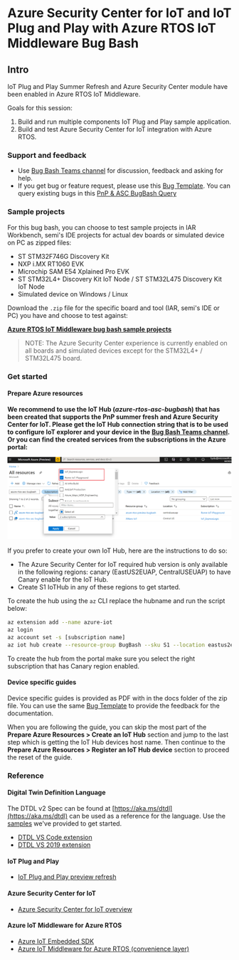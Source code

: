 <!-- markdownlint-disable MD033 -->
# Azure Security Center for IoT and IoT Plug and Play with Azure RTOS IoT Middleware Bug Bash

## Intro

IoT Plug and Play Summer Refresh and Azure Security Center module have been enabled in Azure RTOS IoT Middleware. 

Goals for this session:
1. Build and run multiple components IoT Plug and Play sample application.
2. Build and test Azure Security Center for IoT integration with Azure RTOS.

### Support and feedback

- Use [Bug Bash Teams channel](https://teams.microsoft.com/l/team/19%3af6f291099ee049ad99c87bdf2181a212%40thread.tacv2/conversations?groupId=769cf6c8-233a-4579-a88a-da521b98c851&tenantId=72f988bf-86f1-41af-91ab-2d7cd011db47) for discussion, feedback and asking for help.
- If you get bug or feature request, please use this [Bug Template](https://msazure.visualstudio.com/One/_workitems/create/Bug?templateId=ff1b00b4-9812-4f71-ba79-4693a0ca440d&ownerId=56e4acd1-b6b1-4e8c-b9f3-15683ec2cdc6). You can query existing bugs in this [PnP & ASC BugBash Query](https://msazure.visualstudio.com/One/_queries/query-edit/3f280880-1bbd-488e-91a4-083f62a26b82/)

### Sample projects

For this bug bash, you can choose to test sample projects in IAR Workbench, semi's IDE projects for actual dev boards or simulated device on PC as zipped files:

* ST STM32F746G Discovery Kit
* NXP i.MX RT1060 EVK
* Microchip SAM E54 Xplained Pro EVK
* ST STM32L4+ Discovery Kit IoT Node / ST STM32L475 Discovery Kit IoT Node
* Simulated device on Windows / Linux

Download the `.zip` file for the specific board and tool (IAR, semi's IDE or PC) you have and choose to test against:

[**Azure RTOS IoT Middleware bug bash sample projects**](https://microsoft-my.sharepoint.com/:f:/p/liydu/EnZD3IdPCHpCoBPO_RbHI6ABSTj0H6-MT7Dye-NyOyixYQ?e=Gs6fic)

> NOTE: The Azure Security Center experience is currently enabled on all boards and simulated devices except for the STM32L4+ / STM32L475 board.

### Get started

#### Prepare Azure resources

**We recommend to use the IoT Hub (*azure-rtos-asc-bugbash*) that has been created that supports the PnP summer fresh and Azure Security Center for IoT. Please get the IoT Hub connection string that is to be used to configure IoT explorer and your device in the [Bug Bash Teams channel](https://teams.microsoft.com/l/team/19%3af6f291099ee049ad99c87bdf2181a212%40thread.tacv2/conversations?groupId=769cf6c8-233a-4579-a88a-da521b98c851&tenantId=72f988bf-86f1-41af-91ab-2d7cd011db47). Or you can find the created services from the subscriptions in the Azure portal:**

![Subscriptions](/subscriptions.png)

If you prefer to create your own IoT Hub, here are the instructions to do so:

- The Azure Security Center for IoT required hub version is only available in the following regions: canary (EastUS2EUAP, CentralUSEUAP) to have Canary enable for the IoT Hub.
- Create S1 IoTHub in any of these regions to get started.

To create the hub using the `az` CLI replace the hubname and run the script below:

```bash
az extension add --name azure-iot
az login
az account set -s [subscription name]
az iot hub create --resource-group BugBash --sku S1 --location eastus2euap --partition-count 4 --name [iot-hub-name]
```
To create the hub from the portal make sure you select the right subscription that has Canary region enabled.

#### Device specific guides

Device specific guides is provided as PDF with in the docs folder of the zip file. You can use the same [Bug Template](https://msazure.visualstudio.com/One/_workitems/create/Bug?templateId=ff1b00b4-9812-4f71-ba79-4693a0ca440d&ownerId=56e4acd1-b6b1-4e8c-b9f3-15683ec2cdc6) to provide the feedback for the documentation.

When you are following the guide, you can skip the most part of the **Prepare Azure Resources > Create an IoT Hub** section and jump to the last step which is getting the IoT Hub devices host name. Then continue to the **Prepare Azure Resources > Register an IoT Hub device** section to proceed the reset of the guide.

### Reference

#### Digital Twin Definition Language

The DTDL v2 Spec can be found at [https://aka.ms/dtdl](https://aka.ms/dtdl) can be used as a reference for the language. Use the [samples](https://github.com/Azure/opendigitaltwins-dtdl/tree/master/DTDL/v2/samples) we've provided to get started.

* [DTDL VS Code extension](https://marketplace.visualstudio.com/items?itemName=vsciot-vscode.vscode-dtdl)
* [DTDL VS 2019 extension](https://github.com/rido-min/pnp-summer-bugbash/releases/tag/1)

#### IoT Plug and Play

* [IoT Plug and Play preview refresh](https://docs.microsoft.com/azure/iot-pnp/overview-iot-plug-and-play-preview-updates)

#### Azure Security Center for IoT

* [Azure Security Center for IoT overview](https://docs.microsoft.com/en-us/azure/asc-for-iot/)

#### Azure IoT Middleware for Azure RTOS

* [Azure IoT Embedded SDK](https://github.com/Azure/azure-sdk-for-c/tree/master/sdk/docs/iot)
* [Azure IoT Middleware for Azure RTOS (convenience layer)](https://dev.azure.com/ExpressLogic/X-Ware/_git/netx?path=%2FApplications%2FAZURE_IOT%2Fdocs%2FREADME.md&_a=preview)
